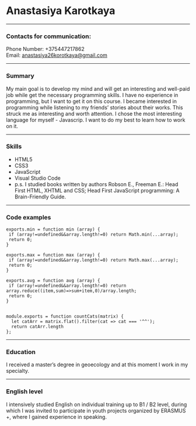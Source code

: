# Anastasiya Karotkaya
***
### Contacts for communication:
Phone Number: +375447217862    
Email: anastasiya26korotkaya@gmail.com    
***
### Summary
My main goal is to develop my mind and will get an interesting and well-paid job while get the necessary programming skills. I have no experience in programming, but I want to get it on this course. I became interested in programming while listening to my friends’ stories about their works. This struck me as interesting and worth attention. I chose the most interesting language for myself - Javascrip. I want to do my best to learn how to work on it.
***
### Skills
 - HTML5
 - CSS3
 - JavaScript 
 - Visual Studio Code
 - p.s. I studied books written by authors Robson E., Freeman E.: Head First HTML, XHTML and CSS; Head First JavaScript programming: A Brain-Friendly Guide.
***
### Code examples
 ```
 exports.min = function min (array) {
  if (array!=undefined&&array.length!=0) return Math.min(...array);
  return 0;
}

exports.max = function max (array) {
  if (array!=undefined&&array.length!=0) return Math.max(...array);
  return 0;
}

exports.avg = function avg (array) {
  if (array!=undefined&&array.length!=0) return array.reduce((item,sum)=>sum+item,0)/array.length;
  return 0;
}

```
```

module.exports = function countCats(matrix) {
  let catArr = matrix.flat().filter(cat => cat === '^^');
  return catArr.length
};

```
***
### Education
I received a master’s degree in geoecology and at this moment I work in my specialty.
***
### English level
I intensively studied English on individual training up to B1 / B2 level, during which I was invited to participate in youth projects organized by ERASMUS +, where I gained experience in speaking.
